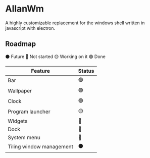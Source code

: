 # AllanWm
A highly customizable replacement for the windows shell written in javascript with electron.

## Roadmap

⚫ Future
🔴 Not started
🟡 Working on it
🟢 Done

| Feature | Status |
| ----------- | ----------- |
| Bar | 🟢 |
| Wallpaper | 🟢 |
| Clock | 🟢 |
| Program launcher | 🟡 |
| Widgets | 🔴 |
| Dock | 🔴 |
| System menu | 🔴 |
| Tiling window management | ⚫ |
